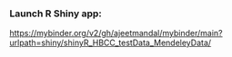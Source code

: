 ### Launch R Shiny app:
https://mybinder.org/v2/gh/ajeetmandal/mybinder/main?urlpath=shiny/shinyR_HBCC_testData_MendeleyData/


